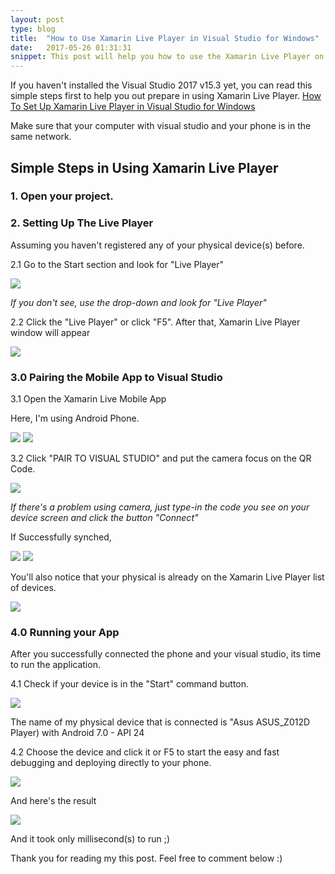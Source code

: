 ```yaml
---
layout: post
type: blog
title:  "How to Use Xamarin Live Player in Visual Studio for Windows"
date:   2017-05-26 01:31:31
snippet: This post will help you how to use the Xamarin Live Player on your installed Visual Studio 2017 v.15.3 with updated Xamarin for Visual Studio
---
```


If you haven't installed the Visual Studio 2017 v15.3 yet, you can read this simple steps first to help you out prepare in using Xamarin Live Player. 
<a href="https://deanilvincent.github.io//2017/05/26/how-to-set-up-xamarin-live-player-in-visual-studio-for-windows/">How To Set Up Xamarin Live Player in Visual Studio for Windows</a>

Make sure that your computer with visual studio and your phone is in the same network.

## Simple Steps in Using Xamarin Live Player

### 1. Open your project.

### 2. Setting Up The Live Player

Assuming you haven't registered any of your physical device(s) before.

2.1 Go to the Start section and look for "Live Player"

<img src="https://cloud.githubusercontent.com/assets/10904957/26503101/feb24b84-4271-11e7-8ad6-2a2c43b2fe13.PNG"/>

<i>If you don't see, use the drop-down and look for "Live Player"</i>

2.2 Click the "Live Player" or click "F5". After that, Xamarin Live Player window will appear

<img src="https://cloud.githubusercontent.com/assets/10904957/26506304/9b918bd4-427e-11e7-949a-7b94410fd258.PNG"/>

### 3.0 Pairing the Mobile App to Visual Studio

3.1 Open the Xamarin Live Mobile App

Here, I'm using Android Phone.

<img src="https://cloud.githubusercontent.com/assets/10904957/26506508/815ab348-427f-11e7-97d5-a954461612e6.jpg"/>

<img src="https://cloud.githubusercontent.com/assets/10904957/26506507/81095c5a-427f-11e7-83ce-dafd4d003ceb.jpg"/>

3.2 Click "PAIR TO VISUAL STUDIO" and put the camera focus on the QR Code.

<img src="https://cloud.githubusercontent.com/assets/10904957/26506792/4eb1bc42-4280-11e7-9432-200ed2eeb61c.jpg"/>

<i>If there's a problem using camera, just type-in the code you see on your device screen and click the button "Connect"</i>

If Successfully synched, 

<img src="https://cloud.githubusercontent.com/assets/10904957/26507093/63836e4e-4281-11e7-989c-dc33f0fbebc0.jpg"/>

<img src="https://cloud.githubusercontent.com/assets/10904957/26507094/6393b8b2-4281-11e7-91f2-0a034a0f00cb.jpg"/>

You'll also notice that your physical is already on the Xamarin Live Player list of devices.

<img src="https://cloud.githubusercontent.com/assets/10904957/26507059/3c787a1a-4281-11e7-8e9a-0a06b9d01f37.PNG"/>

### 4.0 Running your App

After you successfully connected the phone and your visual studio, its time to run the application.

4.1 Check if your device is in the "Start" command button.

<img src="https://cloud.githubusercontent.com/assets/10904957/26507447/f73b3fbc-4282-11e7-8aba-da255ab05cb4.png"/>

The name of my physical device that is connected is "Asus ASUS_Z012D Player) with Android 7.0 - API 24

4.2 Choose the device and click it or F5 to start the easy and fast debugging and deploying directly to your phone.

<img src="https://cloud.githubusercontent.com/assets/10904957/26507555/7a56e090-4283-11e7-8c29-07a6a2765624.PNG"/>

And here's the result

<img src="https://cloud.githubusercontent.com/assets/10904957/26507663/f94f8eba-4283-11e7-8598-a2d56e759e59.jpg"/>

And it took only millisecond(s) to run ;)

Thank you for reading my this post. Feel free to comment below :)

<div class="ads-content">
<script async src="//pagead2.googlesyndication.com/pagead/js/adsbygoogle.js"></script>
<!-- BlogSiteAds -->
<ins class="adsbygoogle"
     style="display:block"
     data-ad-client="ca-pub-1252568031878890"
     data-ad-slot="8678244963"
     data-ad-format="auto"></ins>
<script>
(adsbygoogle = window.adsbygoogle || []).push({});
</script>
</div>

